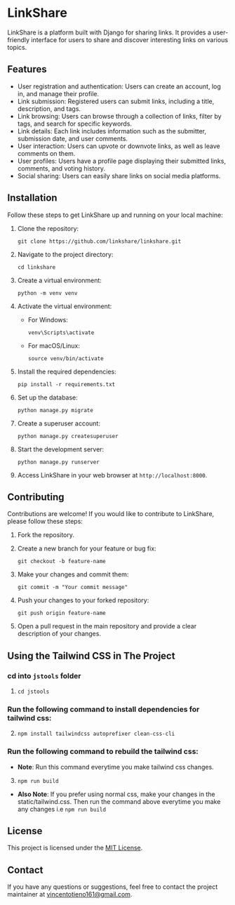 # LinkShare

LinkShare is a platform built with Django for sharing links. It provides a user-friendly interface for users to share and discover interesting links on various topics.

## Features

- User registration and authentication: Users can create an account, log in, and manage their profile.
- Link submission: Registered users can submit links, including a title, description, and tags.
- Link browsing: Users can browse through a collection of links, filter by tags, and search for specific keywords.
- Link details: Each link includes information such as the submitter, submission date, and user comments.
- User interaction: Users can upvote or downvote links, as well as leave comments on them.
- User profiles: Users have a profile page displaying their submitted links, comments, and voting history.
- Social sharing: Users can easily share links on social media platforms.

## Installation

Follow these steps to get LinkShare up and running on your local machine:

1. Clone the repository:

   ```
   git clone https://github.com/linkshare/linkshare.git
   ```

2. Navigate to the project directory:

   ```
   cd linkshare
   ```

3. Create a virtual environment:

   ```
   python -m venv venv
   ```

4. Activate the virtual environment:

   - For Windows:

     ```
     venv\Scripts\activate
     ```

   - For macOS/Linux:

     ```
     source venv/bin/activate
     ```

5. Install the required dependencies:

   ```
   pip install -r requirements.txt
   ```

6. Set up the database:

   ```
   python manage.py migrate
   ```

7. Create a superuser account:

   ```
   python manage.py createsuperuser
   ```

8. Start the development server:

   ```
   python manage.py runserver
   ```

9. Access LinkShare in your web browser at `http://localhost:8000`.

## Contributing

Contributions are welcome! If you would like to contribute to LinkShare, please follow these steps:

1. Fork the repository.

2. Create a new branch for your feature or bug fix:

   ```
   git checkout -b feature-name
   ```

3. Make your changes and commit them:

   ```
   git commit -m "Your commit message"
   ```

4. Push your changes to your forked repository:

   ```
   git push origin feature-name
   ```

5. Open a pull request in the main repository and provide a clear description of your changes.

## Using the Tailwind CSS in The Project
### cd into `jstools` folder
1. `cd jstools`
### Run the following command to install dependencies for tailwind css:


2. `npm install tailwindcss autoprefixer clean-css-cli`


### Run the following command to rebuild the tailwind css:

- **Note**: Run this command everytime you make tailwind css changes.

3. `npm run build`

- **Also Note**: If you prefer using normal css, make your changes in the static/tailwind.css. Then run the command above everytime you make any changes i.e ``npm run build``



## License

This project is licensed under the [MIT License](LICENSE).

## Contact

If you have any questions or suggestions, feel free to contact the project maintainer at [vincentotieno161@gmail.com](vincentotieno@gmail.com).

